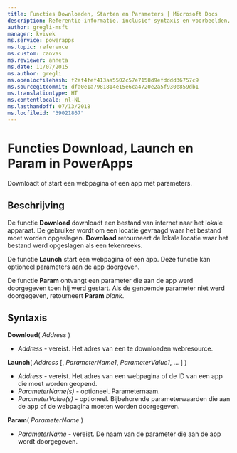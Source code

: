 ```yaml
---
title: Functies Downloaden, Starten en Parameters | Microsoft Docs
description: Referentie-informatie, inclusief syntaxis en voorbeelden, voor de functies Downloaden, Starten en Parameters in PowerApps
author: gregli-msft
manager: kvivek
ms.service: powerapps
ms.topic: reference
ms.custom: canvas
ms.reviewer: anneta
ms.date: 11/07/2015
ms.author: gregli
ms.openlocfilehash: f2af4fef413aa5502c57e7158d9efdddd36757c9
ms.sourcegitcommit: dfa0e1a7981814e15e6ca4720e2a5f930e859db1
ms.translationtype: HT
ms.contentlocale: nl-NL
ms.lasthandoff: 07/13/2018
ms.locfileid: "39021867"
---
```

# <a name="download-launch-and-param-functions-in-powerapps"></a>Functies Download, Launch en Param in PowerApps
Downloadt of start een webpagina of een app met parameters.  

## <a name="description"></a>Beschrijving
De functie **Download** downloadt een bestand van internet naar het lokale apparaat.  De gebruiker wordt om een locatie gevraagd waar het bestand moet worden opgeslagen.  **Download** retourneert de lokale locatie waar het bestand werd opgeslagen als een tekenreeks.  

De functie **Launch** start een webpagina of een app.  Deze functie kan optioneel parameters aan de app doorgeven.  

De functie **Param** ontvangt een parameter die aan de app werd doorgegeven toen hij werd gestart.  Als de genoemde parameter niet werd doorgegeven, retourneert **Param** *blank*.

## <a name="syntax"></a>Syntaxis
**Download**( *Address* )

* *Address* - vereist.  Het adres van een te downloaden webresource.

**Launch**( *Address* [, *ParameterName1*, *ParameterValue1*, ... ] )

* *Address* - vereist.  Het adres van een webpagina of de ID van een app die moet worden geopend.
* *ParameterName(s)* - optioneel.  Parameternaam.
* *ParameterValue(s)* - optioneel.  Bijbehorende parameterwaarden die aan de app of de webpagina moeten worden doorgegeven.

**Param**( *ParameterName* )

* *ParameterName* - vereist.  De naam van de parameter die aan de app wordt doorgegeven.

